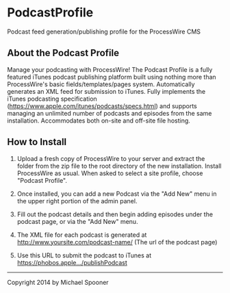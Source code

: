 PodcastProfile
==============

Podcast feed generation/publishing profile for the ProcessWire CMS

## About the Podcast Profile

Manage your podcasting with ProcessWire! The Podcast Profile is a fully featured iTunes podcast publishing platform built using nothing more than ProcessWire's basic fields/templates/pages system. Automatically generates an XML feed for submission to iTunes. Fully implements the iTunes podcasting specification (https://www.apple.com/itunes/podcasts/specs.html) and supports managing an unlimited number of podcasts and episodes from the same installation. Accommodates both on-site and off-site file hosting.

## How to Install

1. Upload a fresh copy of ProcessWire to your server and extract the folder from the zip file to the root directory of the new installation. Install ProcessWire as usual. When asked to select a site profile, choose "Podcast Profile".
 
2. Once installed, you can add a new Podcast via the "Add New" menu in the upper right portion of the admin panel.
 
3. Fill out the podcast details and then begin adding episodes under the podcast page, or via the "Add New" menu.
 
4. The XML file for each podcast is generated at http://www.yoursite.com/podcast-name/ (The url of the podcast page)
 
5. Use this URL to submit the podcast to iTunes at https://phobos.apple.../publishPodcast

-----

Copyright 2014 by Michael Spooner
